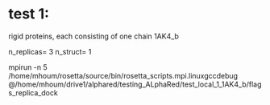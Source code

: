 # test 1:

rigid proteins, each consisting of one chain
1AK4_b

n_replicas= 3 
n_struct= 1



mpirun -n 5 /home/mhoum/rosetta/source/bin/rosetta_scripts.mpi.linuxgccdebug @/home/mhoum/drive1/alphared/testing_ALphaRed/test_local_1_1AK4_b/flags_replica_dock